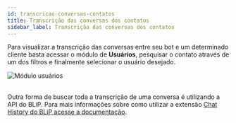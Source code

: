```yaml
---
id: transcricao-conversas-contatos
title: Transcrição das conversas dos contatos
sidebar_label: Transcrição das conversas dos contatos
---
```


Para visualizar a transcrição das conversas entre seu bot e um determinado cliente basta acessar o módulo de **Usuários**, pesquisar o contato através de um dos filtros e finalmente selecionar o usuário desejado.

![Módulo usuários](/img/management/management-transcricao-conversas-contatos-1.png)<br><br>

Outra forma de buscar toda a transcrição de uma conversa é utilizando a API do BLiP. Para mais informações sobre como utilizar a extensão [Chat History do BLiP acesse a documentação](https://docs.blip.ai/#chat-history).


<!-- Rating frame -->
<script type="text/javascript" src="/scripts/rating.js"></script>